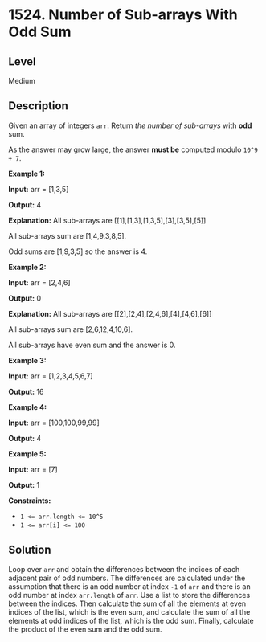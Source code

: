 # 1524. Number of Sub-arrays With Odd Sum
## Level
Medium

## Description
Given an array of integers `arr`. Return *the number of sub-arrays* with **odd** sum.

As the answer may grow large, the answer **must be** computed modulo `10^9 + 7`.

**Example 1:**

**Input:** arr = [1,3,5]

**Output:** 4

**Explanation:** All sub-arrays are [[1],[1,3],[1,3,5],[3],[3,5],[5]]

All sub-arrays sum are [1,4,9,3,8,5].

Odd sums are [1,9,3,5] so the answer is 4.

**Example 2:**

**Input:** arr = [2,4,6]

**Output:** 0

**Explanation:** All sub-arrays are [[2],[2,4],[2,4,6],[4],[4,6],[6]]

All sub-arrays sum are [2,6,12,4,10,6].

All sub-arrays have even sum and the answer is 0.

**Example 3:**

**Input:** arr = [1,2,3,4,5,6,7]

**Output:** 16

**Example 4:**

**Input:** arr = [100,100,99,99]

**Output:** 4

**Example 5:**

**Input:** arr = [7]

**Output:** 1

**Constraints:**

* `1 <= arr.length <= 10^5`
* `1 <= arr[i] <= 100`

## Solution
Loop over `arr` and obtain the differences between the indices of each adjacent pair of odd numbers. The differences are calculated under the assumption that there is an odd number at index `-1` of `arr` and there is an odd number at index `arr.length` of `arr`. Use a list to store the differences between the indices. Then calculate the sum of all the elements at even indices of the list, which is the even sum, and calculate the sum of all the elements at odd indices of the list, which is the odd sum. Finally, calculate the product of the even sum and the odd sum.

